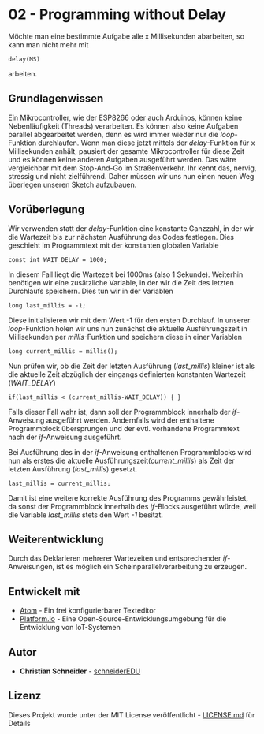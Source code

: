 # 02 - Programming without Delay

Möchte man eine bestimmte Aufgabe alle x Millisekunden abarbeiten, so kann man nicht mehr mit

```
delay(MS)
```
arbeiten.

## Grundlagenwissen

Ein Mikrocontroller, wie der ESP8266 oder auch Arduinos, können keine Nebenläufigkeit (Threads) verarbeiten. Es können also keine Aufgaben parallel abgearbeitet werden, denn es wird immer wieder nur die *loop*-Funktion durchlaufen. Wenn man diese jetzt mittels der *delay*-Funktion für x Millisekunden anhält, pausiert der gesamte Mikrocontroller für diese Zeit und es können keine anderen Aufgaben ausgeführt werden. Das wäre vergleichbar mit dem Stop-And-Go im Straßenverkehr. Ihr kennt das, nervig, stressig und nicht zielführend. Daher müssen wir uns nun einen neuen Weg überlegen unseren Sketch aufzubauen.

## Vorüberlegung

Wir verwenden statt der *delay*-Funktion eine konstante Ganzzahl, in der wir die Wartezeit bis zur nächsten Ausführung des Codes festlegen. Dies geschieht im Programmtext mit der konstanten globalen Variable

```
const int WAIT_DELAY = 1000;
```

In diesem Fall liegt die Wartezeit bei 1000ms (also 1 Sekunde).
Weiterhin benötigen wir eine zusätzliche Variable, in der wir die Zeit des letzten Durchlaufs speichern. Dies tun wir in der Variablen

```
long last_millis = -1;
```

Diese initialisieren wir mit dem Wert -1 für den ersten Durchlauf. In unserer *loop*-Funktion holen wir uns nun zunächst die aktuelle Ausführungszeit in Millisekunden per *millis*-Funktion und speichern diese in einer Variablen

```
long current_millis = millis();
```

Nun prüfen wir, ob die Zeit der letzten Ausführung (*last_millis*) kleiner ist als die aktuelle Zeit abzüglich der eingangs definierten konstanten Wartezeit (*WAIT_DELAY*)

```
if(last_millis < (current_millis-WAIT_DELAY)) { }
```

Falls dieser Fall wahr ist, dann soll der Programmblock innerhalb der *if*-Anweisung ausgeführt werden. Andernfalls wird der enthaltene Programmblock übersprungen und der evtl. vorhandene Programmtext nach der *if*-Anweisung ausgeführt.

Bei Ausführung des in der *if*-Anweisung enthaltenen Programmblocks wird nun als erstes die aktuelle Ausführungszeit(*current_millis*) als Zeit der letzten Ausführung (*last_millis*) gesetzt.

```
last_millis = current_millis;
```

Damit ist eine weitere korrekte Ausführung des Programms gewährleistet, da sonst der Programmblock innerhalb des *if*-Blocks ausgeführt würde, weil die Variable *last_millis* stets den Wert *-1* besitzt.

## Weiterentwicklung

Durch das Deklarieren mehrerer Wartezeiten und entsprechender *if*-Anweisungen, ist es möglich ein Scheinparallelverarbeitung zu erzeugen.

## Entwickelt mit

* [Atom](https://atom.io/) - Ein frei konfigurierbarer Texteditor
* [Platform.io](https://platformio.org/) - Eine Open-Source-Entwicklungsumgebung für die Entwicklung von IoT-Systemen

## Autor

* **Christian Schneider** - [schneiderEDU](https://github.com/schneiderEDU)

## Lizenz

Dieses Projekt wurde unter der MIT License veröffentlicht -  [LICENSE.md](LICENSE.md) für Details
